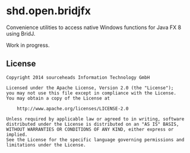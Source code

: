 shd.open.bridjfx
================

Convenience utilities to access native Windows functions for Java FX 8 using BridJ.

Work in progress.

License
-------

```
Copyright 2014 sourceheads Information Technology GmbH

Licensed under the Apache License, Version 2.0 (the "License");
you may not use this file except in compliance with the License.
You may obtain a copy of the License at

    http://www.apache.org/licenses/LICENSE-2.0

Unless required by applicable law or agreed to in writing, software
distributed under the License is distributed on an "AS IS" BASIS,
WITHOUT WARRANTIES OR CONDITIONS OF ANY KIND, either express or implied.
See the License for the specific language governing permissions and
limitations under the License.
```
